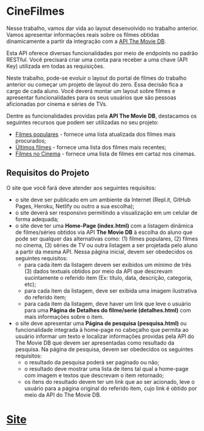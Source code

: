 # CineFilmes

Nesse trabalho, vamos dar vida ao layout desenvolvido no trabalho anterior. Vamos apresentar informações reais sobre os filmes obtidas dinamicamente a partir da integração com a <a href="https://developers.themoviedb.org/3/getting-started/introduction">API The Movie DB</a>.

Esta API oferece diversas funcionalidades por meio de endpoints no padrão RESTful.  Você precisará criar uma conta para receber a uma chave (API Key) utilizada em todas as requisições.

Neste trabalho, pode-se evoluir o layout do portal de filmes do trabalho anterior ou começar um projeto de layout do zero. Essa decisão fica a cargo de cada aluno. Você deverá montar um layout sobre filmes e apresentar funcionalidades para os seus usuários que são pessoas aficionadas por cinema e séries de TVs.

Dentre as funcionalidades providas pela **API The Movie DB**, destacamos os seguintes recursos que podem ser utilizadas no seu projeto:  

- <a href="https://developers.themoviedb.org/3/movies/get-popular-movies">Filmes populares</a> - fornece uma lista atualizada dos filmes mais procurados;
- <a href="https://developers.themoviedb.org/3/movies/get-latest-movie">Últimos filmes</a> - fornece uma lista dos filmes mais recentes;
- <a href="https://developers.themoviedb.org/3/movies/get-now-playing">Filmes no Cinema</a> - fornece uma lista de filmes em cartaz nos cinemas.

## Requisitos do Projeto

O site que você fará deve atender aos seguintes requisitos: 

- o site deve ser publicado em um ambiente da Internet (Repl.it, GitHub Pages, Heroku, Netlify ou outro a sua escolha); 
- o site deverá ser responsivo permitindo a visualização em um celular de forma adequada;
- o site deve ter uma **Home-Page (index.html)** com a listagem dinâmica de filmes/séries obtidos via API **The Movie DB** à escolha do aluno que pode ser qualquer das alternativas como: (1) filmes populares, (2) filmes no cinema, (3) séries de TV ou outra listagem a ser projetada pelo aluno a partir da mesma API. Nessa página inicial, devem ser obedecidos os seguintes requisitos:
    - para cada item da listagem devem ser exibidos um mínimo de três (3) dados textuais obtidos por meio da API que descrevam sucintamente o referido item (Ex: título, data, descrição, categoria, etc);
    - para cada item da listagem, deve ser exibida uma imagem ilustrativa do referido item;
    - para cada item da listagem, deve haver um link que leve o usuário para uma **Página de Detalhes do filme/serie (detalhes.html)** com mais informações sobre o item.
- o site deve apresentar uma **Página de pesquisa (pesquisa.html)** ou funcionalidade integrada à home-page no cabeçalho que permita ao usuário informar um texto e localizar informações providas pela API do The Movie DB que devem ser apresentadas como resultado da pesquisa. 
Na página de pesquisa, devem ser obedecidos os seguintes requisitos:
    - o resultado da pesquisa poderá ser paginado ou não;
    - o resultado deve mostrar uma lista de itens tal qual a home-page com imagem e textos que descrevam o item retornado;
    - os itens do resultado devem ter um link que ao ser acionado, leve o usuário para a página original do referido item, cujo link é obtido por meio da API do The Movie DB.

# <a href="https://cinefilmes.netlify.app">Site</a>
